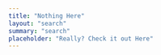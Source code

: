 ```yaml
---
title: "Nothing Here"
layout: "search"
summary: "search"
placeholder: "Really? Check it out Here"
---
```

